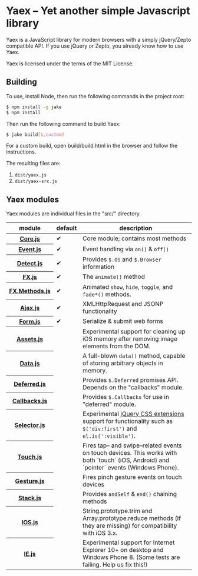# Yaex – Yet another simple Javascript library

Yaex is a JavaScript library for modern browsers with a
simply jQuery/Zepto compatible API. If you use jQuery or Zepto, you already know how to use Yaex.

Yaex is licensed under the terms of the MIT License.

## Building

To use, install Node, then run the following commands in the project root:

~~~ sh
$ npm install -g jake
$ npm install
~~~

Then run the following command to build Yaex:

~~~ sh
$ jake build[1,custom]
~~~

For a custom build, open build/build.html in the browser and follow the instructions.

The resulting files are:

1. `dist/yaex.js`
2. `dist/yaex-src.js`

## Yaex modules

Yaex modules are individual files in the "src/" directory.

<table>
<thead><tr>
  <th>module</th> <th>default</th> <th>description</th>
</tr></thead>
<tbody>
  <tr>
    <th><a href="src/Core.js#files">Core.js</a></th>
    <td>✔</td>
    <td>Core module; contains most methods</td>
  </tr>
  <tr>
    <th><a href="src/Event.js#files">Event.js</a></th>
    <td>✔</td>
    <td>Event handling via <code>on()</code> &amp; <code>off()</code></td>
  </tr>
  <tr>
    <th><a href="src/Detect.js#files">Detect.js</a></th>
    <td>✔</td>
    <td>Provides <code>$.OS</code> and <code>$.Browser</code> information</td>
  </tr>
  <tr>
    <th><a href="src/FX.js#files">FX.js</a></th>
    <td>✔</td>
    <td>The <code>animate()</code> method</td>
  </tr>
  <tr>
    <th><a href="src/FX.Methods.js#files">FX.Methods.js</a></th>
    <td>✔</td>
    <td>
      Animated <code>show</code>, <code>hide</code>, <code>toggle</code>,
      and <code>fade*()</code> methods.
    </td>
  </tr>
  <tr>
    <th><a href="src/Ajax.js#files">Ajax.js</a></th>
    <td>✔</td>
    <td>XMLHttpRequest and JSONP functionality</td>
  </tr>
  <tr>
    <th><a href="src/Form.js#files">Form.js</a></th>
    <td>✔</td>
    <td>Serialize &amp; submit web forms</td>
  </tr>
  <tr>
    <th><a href="src/Assets.js#files">Assets.js</a></th>
    <td></td>
    <td>
      Experimental support for cleaning up iOS memory after removing
      image elements from the DOM.
    </td>
  </tr>
  <tr>
    <th><a href="src/Data.js#files">Data.js</a></th>
    <td></td>
    <td>
      A full-blown <code>data()</code> method, capable of storing arbitrary
      objects in memory.
    </td>
  </tr>
  <tr>
    <th><a href="src/Deferred.js#files">Deferred.js</a></th>
    <td></td>
    <td>
      Provides <code>$.Deferred</code> promises API.
      Depends on the "callbacks" module.
    </td>
  </tr>
  <tr>
    <th><a href="src/Callbacks.js#files">Callbacks.js</a></th>
    <td></td>
    <td>
      Provides <code>$.Callbacks</code> for use in "deferred" module.
    </td>
  </tr>
  <tr>
    <th><a href="src/Selector.js#files">Selector.js</a></th>
    <td></td>
    <td>
      Experimental <a href="http://api.jquery.com/category/selectors/jquery-selector-extensions/">jQuery
      CSS extensions</a> support for functionality such as <code>$('div:first')</code> and
      <code>el.is(':visible')</code>.
    </td>
  </tr>
  <tr>
    <th><a href="src/Touch.js#files">Touch.js</a></th>
    <td></td>
    <td>
      Fires tap– and swipe–related events on touch devices. This works with both
      `touch` (iOS, Android) and `pointer` events (Windows Phone).
    </td>
  </tr>
  <tr>
    <th><a href="src/Gesture.js#files">Gesture.js</a></th>
    <td></td>
    <td>Fires pinch gesture events on touch devices</td>
  </tr>
  <tr>
    <th><a href="src/Stack.js#files">Stack.js</a></th>
    <td></td>
    <td>Provides <code>andSelf</code> &amp; <code>end()</code> chaining methods</td>
  </tr>
  <tr>
    <th><a href="src/IOS.js#files">IOS.js</a></th>
    <td></td>
    <td>
      String.prototype.trim and Array.prototype.reduce methods
      (if they are missing) for compatibility with iOS 3.x.
    </td>
  </tr>
  <tr>
    <th><a href="src/IE.js#files">IE.js</a></th>
    <td></td>
    <td>
      Experimental support for Internet Explorer 10+ on desktop and Windows Phone 8.
      (Some tests are failing. Help us fix this!)
    </td>
  </tr>
</tbody>
</table>